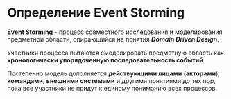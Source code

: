 # Определение Event Storming

<p> </p>

**Event Storming** - процесс совместного исследования и моделирования предметной области, 
опирающийся на понятия _**Domain Driven Design**_.

Участники процесса пытаются смоделировать предметную область 
как **хронологически упорядоченную последовательность событий**.

Постепенно модель дополняется **действующими лицами** (**акторами**), 
**командами**, **внешними системами** и другими понятиями
до тех пор, пока все участники не придут к единому пониманию всех процессов.

<SlideCurrentNo class="absolute bottom-[5px] left-1/2 transform -translate-x-1/2 items-center" />
